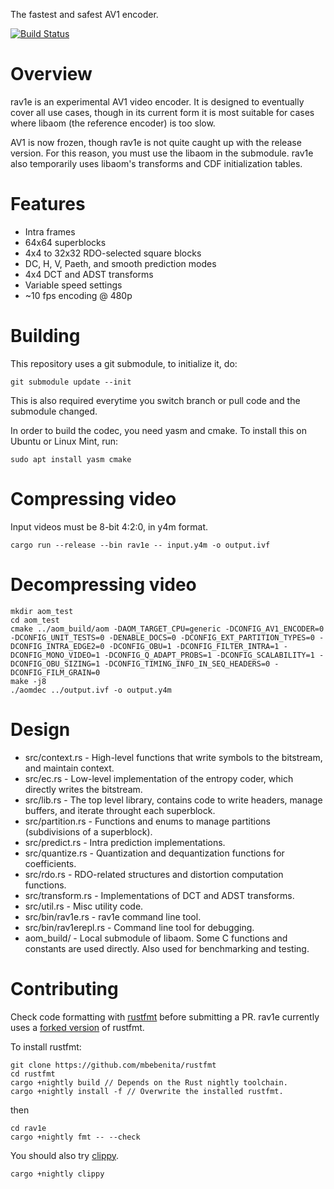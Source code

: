 The fastest and safest AV1 encoder.

[![Build Status](https://travis-ci.org/xiph/rav1e.svg?branch=master)](https://travis-ci.org/xiph/rav1e)

# Overview

rav1e is an experimental AV1 video encoder. It is designed to eventually cover all use cases, though in its current form it is most suitable for cases where libaom (the reference encoder) is too slow.

AV1 is now frozen, though rav1e is not quite caught up with the release version. For this reason, you must use the libaom in the submodule. rav1e also temporarily uses libaom's transforms and CDF initialization tables.

# Features

* Intra frames
* 64x64 superblocks
* 4x4 to 32x32 RDO-selected square blocks
* DC, H, V, Paeth, and smooth prediction modes
* 4x4 DCT and ADST transforms
* Variable speed settings
* ~10 fps encoding @ 480p

# Building

This repository uses a git submodule, to initialize it, do:

```
git submodule update --init
```

This is also required everytime you switch branch or pull code and the submodule changed.

In order to build the codec, you need yasm and cmake. To install this on Ubuntu or Linux Mint, run:

```
sudo apt install yasm cmake
```

# Compressing video

Input videos must be 8-bit 4:2:0, in y4m format.

```
cargo run --release --bin rav1e -- input.y4m -o output.ivf
```
# Decompressing video

```
mkdir aom_test
cd aom_test
cmake ../aom_build/aom -DAOM_TARGET_CPU=generic -DCONFIG_AV1_ENCODER=0 -DCONFIG_UNIT_TESTS=0 -DENABLE_DOCS=0 -DCONFIG_EXT_PARTITION_TYPES=0 -DCONFIG_INTRA_EDGE2=0 -DCONFIG_OBU=1 -DCONFIG_FILTER_INTRA=1 -DCONFIG_MONO_VIDEO=1 -DCONFIG_Q_ADAPT_PROBS=1 -DCONFIG_SCALABILITY=1 -DCONFIG_OBU_SIZING=1 -DCONFIG_TIMING_INFO_IN_SEQ_HEADERS=0 -DCONFIG_FILM_GRAIN=0
make -j8
./aomdec ../output.ivf -o output.y4m
```

# Design

* src/context.rs - High-level functions that write symbols to the bitstream, and maintain context.
* src/ec.rs - Low-level implementation of the entropy coder, which directly writes the bitstream.
* src/lib.rs - The top level library, contains code to write headers, manage buffers, and iterate throught each superblock.
* src/partition.rs - Functions and enums to manage partitions (subdivisions of a superblock).
* src/predict.rs - Intra prediction implementations.
* src/quantize.rs - Quantization and dequantization functions for coefficients.
* src/rdo.rs - RDO-related structures and distortion computation functions.
* src/transform.rs - Implementations of DCT and ADST transforms.
* src/util.rs - Misc utility code.
* src/bin/rav1e.rs - rav1e command line tool.
* src/bin/rav1erepl.rs - Command line tool for debugging.
* aom_build/ - Local submodule of libaom. Some C functions and constants are used directly. Also used for benchmarking and testing.

# Contributing

Check code formatting with [rustfmt](https://github.com/rust-lang-nursery/rustfmt) before submitting a PR.
rav1e currently uses a [forked version](https://github.com/mbebenita/rustfmt) of rustfmt.

To install rustfmt:

```
git clone https://github.com/mbebenita/rustfmt
cd rustfmt
cargo +nightly build // Depends on the Rust nightly toolchain. 
cargo +nightly install -f // Overwrite the installed rustfmt.
```

then

```
cd rav1e
cargo +nightly fmt -- --check
```

You should also try [clippy](https://github.com/rust-lang-nursery/rust-clippy).
```
cargo +nightly clippy
```
